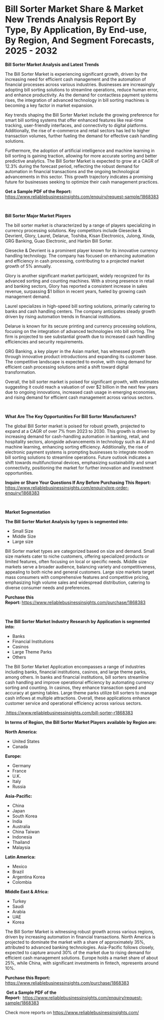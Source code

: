 <p><h1>Bill Sorter Market Share & Market New Trends Analysis Report By Type, By Application, By End-use, By Region, And Segment Forecasts, 2025 - 2032</h1></p><p><strong>Bill Sorter Market Analysis and Latest Trends</strong></p>
<p><p>The Bill Sorter Market is experiencing significant growth, driven by the increasing need for efficient cash management and the automation of financial processes across various industries. Businesses are increasingly adopting bill sorting solutions to streamline operations, reduce human error, and enhance productivity. As the demand for contactless payment systems rises, the integration of advanced technology in bill sorting machines is becoming a key factor in market expansion.</p><p>Key trends shaping the Bill Sorter Market include the growing preference for smart bill sorting systems that offer enhanced features like real-time tracking, user-friendly interfaces, and connectivity to digital platforms. Additionally, the rise of e-commerce and retail sectors has led to higher transaction volumes, further fueling the demand for effective cash handling solutions.</p><p>Furthermore, the adoption of artificial intelligence and machine learning in bill sorting is gaining traction, allowing for more accurate sorting and better predictive analytics. The Bill Sorter Market is expected to grow at a CAGR of 12.3% during the forecast period, reflecting the robust demand for automation in financial transactions and the ongoing technological advancements in this sector. This growth trajectory indicates a promising future for businesses seeking to optimize their cash management practices.</p></p>
<p><strong>Get a Sample PDF of the Report:&nbsp;</strong> <a href="https://www.reliablebusinessinsights.com/enquiry/request-sample/1868383?utm_campaign=3113&utm_medium=2&utm_source=Github&utm_content=ia&utm_term=08042025&utm_id=bill-sorter">https://www.reliablebusinessinsights.com/enquiry/request-sample/1868383</a></p>
<p>&nbsp;</p>
<p><strong>Bill Sorter Major Market Players</strong></p>
<p><p>The bill sorter market is characterized by a range of players specializing in currency processing solutions. Key competitors include Giesecke & Devrient, Glory, Laurel, Delarue, Toshiba, Kisan Electronics, Julong, Xinda, GRG Banking, Guao Electronic, and Harbin Bill Sorter. </p><p>Giesecke & Devrient is a prominent player known for its innovative currency handling technology. The company has focused on enhancing automation and efficiency in cash processing, contributing to a projected market growth of 5% annually.</p><p>Glory is another significant market participant, widely recognized for its advanced sorting and counting machines. With a strong presence in retail and banking sectors, Glory has reported a consistent increase in sales revenue, surpassing $1 billion in recent years, fueled by growing cash management demand.</p><p>Laurel specializes in high-speed bill sorting solutions, primarily catering to banks and cash handling centers. The company anticipates steady growth driven by rising automation trends in financial institutions.</p><p>Delarue is known for its secure printing and currency processing solutions, focusing on the integration of advanced technologies into bill sorting. The firm is projected to see substantial growth due to increased cash handling efficiencies and security requirements.</p><p>GRG Banking, a key player in the Asian market, has witnessed growth through innovative product introductions and expanding its customer base. The competitive landscape is expected to evolve, with rising demand for efficient cash processing solutions amid a shift toward digital transformation.</p><p>Overall, the bill sorter market is poised for significant growth, with estimates suggesting it could reach a valuation of over $2 billion in the next few years due to ongoing innovations, increased cash usage in emerging economies, and rising demand for efficient cash management across various sectors.</p></p>
<p>&nbsp;</p>
<p><strong>What Are The Key Opportunities For Bill Sorter Manufacturers?</strong></p>
<p><p>The global Bill Sorter market is poised for robust growth, projected to expand at a CAGR of over 7% from 2023 to 2030. This growth is driven by increasing demand for cash-handling automation in banking, retail, and hospitality sectors, alongside advancements in technology such as AI and machine learning, enhancing sorting efficiency. Additionally, the rise of electronic payment systems is prompting businesses to integrate modern bill sorting solutions to streamline operations. Future outlook indicates a shift towards multifunctional devices, emphasizing sustainability and smart connectivity, positioning the market for further innovation and investment opportunities.</p></p>
<p><strong>Inquire or Share Your Questions If Any Before Purchasing This Report:</strong> <a href="https://www.reliablebusinessinsights.com/enquiry/pre-order-enquiry/1868383?utm_campaign=3113&utm_medium=2&utm_source=Github&utm_content=ia&utm_term=08042025&utm_id=bill-sorter">https://www.reliablebusinessinsights.com/enquiry/pre-order-enquiry/1868383</a></p>
<p>&nbsp;</p>
<p><strong>Market Segmentation</strong></p>
<p><strong>The Bill Sorter Market Analysis by types is segmented into:</strong></p>
<p><ul><li>Small Size</li><li>Middle Size</li><li>Large size</li></ul></p>
<p><p>Bill Sorter market types are categorized based on size and demand. Small size markets cater to niche customers, offering specialized products or limited features, often focusing on local or specific needs. Middle size markets serve a broader audience, balancing variety and competitiveness, appealing to both niche and general customers. Large size markets target mass consumers with comprehensive features and competitive pricing, emphasizing high volume sales and widespread distribution, catering to diverse consumer needs and preferences.</p></p>
<p><strong>Purchase this Report:&nbsp;</strong><a href="https://www.reliablebusinessinsights.com/purchase/1868383?utm_campaign=3113&utm_medium=2&utm_source=Github&utm_content=ia&utm_term=08042025&utm_id=bill-sorter">https://www.reliablebusinessinsights.com/purchase/1868383</a></p>
<p>&nbsp;</p>
<p><strong>The Bill Sorter Market Industry Research by Application is segmented into:</strong></p>
<p><ul><li>Banks</li><li>Financial Institutions</li><li>Casinos</li><li>Large Theme Parks</li><li>Others</li></ul></p>
<p><p>The Bill Sorter Market Application encompasses a range of industries including banks, financial institutions, casinos, and large theme parks, among others. In banks and financial institutions, bill sorters streamline cash handling and improve operational efficiency by automating currency sorting and counting. In casinos, they enhance transaction speed and accuracy at gaming tables. Large theme parks utilize bill sorters to manage cash inflows at multiple attractions. Overall, these applications enhance customer service and operational efficiency across various sectors.</p></p>
<p><a href="https://www.reliablebusinessinsights.com/bill-sorter-r1868383?utm_campaign=3113&utm_medium=2&utm_source=Github&utm_content=ia&utm_term=08042025&utm_id=bill-sorter">&nbsp;https://www.reliablebusinessinsights.com/bill-sorter-r1868383</a></p>
<p><strong>In terms of Region, the Bill Sorter Market Players available by Region are:</strong></p>
<p>
    <p> <strong> North America: </strong>
        <ul>
            <li>United States</li>
            <li>Canada</li>
        </ul>
        </p> 
    <p> <strong> Europe: </strong>
        <ul>
            <li>Germany</li>
            <li>France</li>
            <li>U.K.</li>
            <li>Italy</li>
            <li>Russia</li>
        </ul>
        </p> 
    <p> <strong> Asia-Pacific: </strong>
        <ul>
            <li>China</li>
            <li>Japan</li>
            <li>South Korea</li>
            <li>India</li>
            <li>Australia</li>
            <li>China Taiwan</li>
            <li>Indonesia</li>
            <li>Thailand</li>
            <li>Malaysia</li>
        </ul>
        </p> 
    <p> <strong> Latin America: </strong>
        <ul>
            <li>Mexico</li>
            <li>Brazil</li>
            <li>Argentina Korea</li>
            <li>Colombia</li>
        </ul>
        </p> 
    <p> <strong> Middle East & Africa: </strong>
        <ul>
            <li>Turkey</li>
            <li>Saudi</li>
            <li>Arabia</li>
            <li>UAE</li>
            <li>Korea</li>
        </ul>
    </p>
    </p>
<p><p>The Bill Sorter Market is witnessing robust growth across various regions, driven by increasing automation in financial transactions. North America is projected to dominate the market with a share of approximately 35%, attributed to advanced banking technologies. Asia-Pacific follows closely, expected to capture around 30% of the market due to rising demand for efficient cash management solutions. Europe holds a market share of about 25%, while China, with significant investments in fintech, represents around 10%.</p></p>
<p><strong>Purchase this Report: </strong><a href="https://www.reliablebusinessinsights.com/purchase/1868383?utm_campaign=3113&utm_medium=2&utm_source=Github&utm_content=ia&utm_term=08042025&utm_id=bill-sorter">https://www.reliablebusinessinsights.com/purchase/1868383</a></p>
<p>&nbsp;<strong>Get a Sample PDF of the Report:&nbsp;&nbsp;</strong><a href="https://www.reliablebusinessinsights.com/enquiry/request-sample/1868383?utm_campaign=3113&utm_medium=2&utm_source=Github&utm_content=ia&utm_term=08042025&utm_id=bill-sorter">https://www.reliablebusinessinsights.com/enquiry/request-sample/1868383</a></p>
<p><strong></strong></p>
<p>Check more reports on <a href="https://www.reliablebusinessinsights.com/?utm_campaign=3113&utm_medium=2&utm_source=Github&utm_content=ia&utm_term=08042025&utm_id=bill-sorter">https://www.reliablebusinessinsights.com/</a></p>
